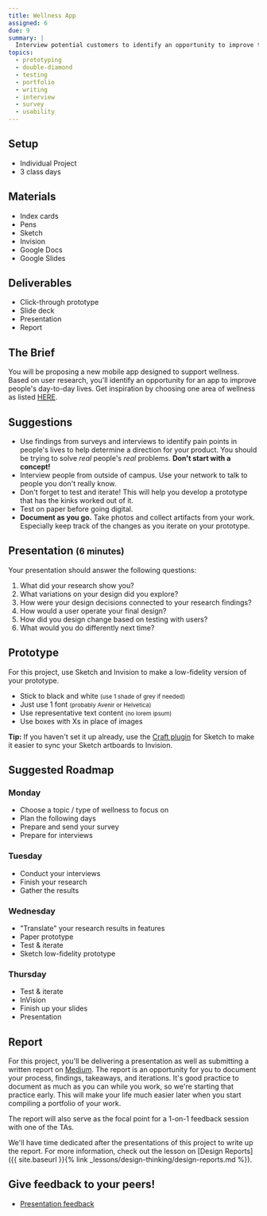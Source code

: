 ```yaml
---
title: Wellness App
assigned: 6
due: 9
summary: |
  Interview potential customers to identify an opportunity to improve their well-being with a thoughtful mobile app. Remember: you are not your user.
topics:
  - prototyping
  - double-diamond
  - testing
  - portfolio
  - writing
  - interview
  - survey
  - usability
---
```



Setup
-----

- Individual Project
- 3 class days


Materials
---------

- Index cards
- Pens
- Sketch
- Invision
- Google Docs
- Google Slides


Deliverables
------------

- Click-through prototype
- Slide deck
- Presentation
- Report


The Brief
---------

You will be proposing a new mobile app designed to support wellness. Based on user research, you'll identify an opportunity for an app to improve people's day-to-day lives. Get inspiration by choosing one area of wellness as listed [HERE](https://www.mindbodygreen.com/0-6795/Are-You-Balanced-Here-are-the-7-Kinds-of-Wellness-You-Need.html).


Suggestions
-----------

- Use findings from surveys and interviews to identify pain points in people's lives to help determine a direction for your product. You should be trying to solve *real* people's *real* problems. **Don't start with a concept!**
- Interview people from outside of campus. Use your network to talk to people you don't really know.
- Don't forget to test and iterate! This will help you develop a prototype that has the kinks worked out of it.
- Test on paper before going digital.
- **Document as you go.** Take photos and collect artifacts from your work. Especially keep track of the changes as you iterate on your prototype.


Presentation <small>(6 minutes)</small>
------------

Your presentation should answer the following questions:

1. What did your research show you?
2. What variations on your design did you explore?
3. How were your design decisions connected to your research findings?
4. How would a user operate your final design?
5. How did you design change based on testing with users?
6. What would you do differently next time?


Prototype
---------

For this project, use Sketch and Invision to make a low-fidelity version of your prototype.

- Stick to black and white <small>(use 1 shade of grey if needed)</small>
- Just use 1 font <small>(probably Avenir or Helvetica)</small>
- Use representative text content <small>(no lorem ipsum)</small>
- Use boxes with Xs in place of images

**Tip:** If you haven't set it up already, use the [Craft plugin](https://www.invisionapp.com/craft) for Sketch to make it easier to sync your Sketch artboards to Invision.


Suggested Roadmap
-----------------

### Monday

- Choose a topic / type of wellness to focus on
- Plan the following days
- Prepare and send your survey
- Prepare for interviews

### Tuesday

- Conduct your interviews
- Finish your research
- Gather the results

### Wednesday

- "Translate" your research results in features
- Paper prototype
- Test & iterate
- Sketch low-fidelity prototype

### Thursday

- Test & iterate
- InVision
- Finish up your slides
- Presentation


Report
------

For this project, you'll be delivering a presentation as well as submitting a written report on [Medium](https://medium.com/). The report is an opportunity for you to document your process, findings, takeaways, and iterations. It's good practice to document as much as you can while you work, so we're starting that practice early. This will make your life much easier later when you start compiling a portfolio of your work.

The report will also serve as the focal point for a 1-on-1 feedback session with one of the TAs.

We'll have time dedicated after the presentations of this project to write up the report. For more information, check out the lesson on [Design Reports]({{ site.baseurl }}{% link _lessons/design-thinking/design-reports.md %}).


Give feedback to your peers!
---------------------------

 - [Presentation feedback](https://drive.google.com/drive/folders/1MMQinz3nxJ0YSyP0RpK0Gp_DXmQV_w6G)
